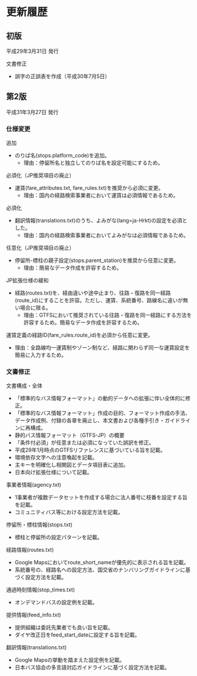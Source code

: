 # 更新履歴
## 初版
平成29年3月31日 発行

文書修正

* 誤字の正誤表を作成（平成30年7月5日）

## 第2版
平成31年3月27日 発行

### 仕様変更
追加

* のりば名(stops.platform_code)を追加。
  * 理由：停留所名と独立してのりば名を設定可能にするため。

必須化（JP推奨項目の廃止）

* 運賃(fare_attributes.txt, fare_rules.txt)を推奨から必須に変更。
  * 理由：国内の経路検索事業者において運賃は必須情報であるため。

必須化

* 翻訳情報(translations.txt)のうち、よみがな(lang=ja-Hrkt)の設定を必須とした。
  * 理由：国内の経路検索事業者においてよみがなは必須情報であるため。

任意化（JP推奨項目の廃止）

* 停留所-標柱の親子設定(stops.parent_station)を推奨から任意に変更。
  * 理由：簡易なデータ作成を許容するため。

JP拡張仕様の緩和

* 経路(routes.txt)を、経由違いや途中止まり、往路・復路を同一経路(route_id)にすることを許容。ただし、運賃、系統番号、路線名に違いが無い場合に限る。
  * 理由：GTFSにおいて推奨されている往路・復路を同一経路にする方法を許容するため。簡易なデータ作成を許容するため。

運賃定義の経路ID(fare_rules.route_id)を必須から任意に変更。

* 理由：全路線均一運賃制やゾーン制など、経路に関わらず同一な運賃設定を簡易に入力するため。

### 文書修正

文書構成・全体

* 「標準的なバス情報フォーマット」の動的データへの拡張に伴い全体的に修正。
* 「標準的なバス情報フォーマット」作成の目的、フォーマット作成の手法、データ作成例、付録の各章を廃止し、本文書および各種手引き・ガイドラインに再構成。
* 静的バス情報フォーマット（GTFS-JP）の概要
* 「条件付必須」が任意または必須になっていた誤訳を修正。
* 平成29年1月時点のGTFSリファレンスに基づいている旨を記載。
* 環境依存文字への注意喚起を記載。
* 主キーを明確化し相関図とデータ項目表に追加。
* 日本向け拡張仕様について記載。

事業者情報(agency.txt)

* 1事業者が複数データセットを作成する場合に法人番号に枝番を設定する旨を記載。
* コミュニティバス等における設定方法を記載。

停留所・標柱情報(stops.txt)

* 標柱と停留所の設定パターンを記載。

経路情報(routes.txt)

*  Google Mapsにおいてroute_short_nameが優先的に表示される旨を記載。
* 系統番号の、経路名への設定方法、国交省のナンバリングガイドラインに基づく設定方法を記載。

通過時刻情報(stop_times.txt)

* オンデマンドバスの設定例を記載。

提供情報(feed_info.txt)

* 提供組織は委託先業者でも良い旨を記載。
* ダイヤ改正日をfeed_start_dateに設定する旨を記載。

翻訳情報(translations.txt)

* Google Mapsの挙動を踏まえた設定例を記載。
* 日本バス協会の多言語対応ガイドラインに基づく設定方法を記載。
